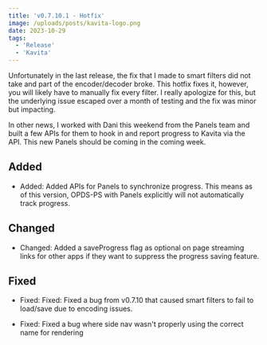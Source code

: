 ```yaml
---
title: 'v0.7.10.1 - Hotfix'
image: /uploads/posts/kavita-logo.png
date: 2023-10-29
tags:
  - 'Release'
  - 'Kavita'
---
```


Unfortunately in the last release, the fix that I made to smart filters did not take and part of the encoder/decoder broke. This hotfix fixes it, however, you will likely have to manually fix every filter. I really apologize for this, but the underlying issue escaped over a month of testing and the fix was minor but impacting. 



In other news, I worked with Dani this weekend from the Panels team and built a few APIs for them to hook in and report progress to Kavita via the API. This new Panels should be coming in the coming week. 



## Added

- Added: Added APIs for Panels to synchronize progress. This means as of this version, OPDS-PS with Panels explicitly will not automatically track progress. 



## Changed

- Changed: Added a saveProgress flag as optional on page streaming links for other apps if they want to suppress the progress saving feature.



## Fixed

- Fixed: Fixed: Fixed a bug from v0.7.10 that caused smart filters to fail to load/save due to encoding issues.

- Fixed: Fixed a bug where side nav wasn't properly using the correct name for rendering 

